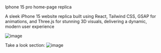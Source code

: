 Iphone 15 pro home-page replica

A sleek iPhone 15 website replica built using React, Tailwind CSS, GSAP for animations, 
and Three.js for stunning 3D visuals, delivering a dynamic, modern user experience

![image](https://github.com/user-attachments/assets/67e1fdab-aa52-49ed-8544-6b3b17decedc)

Take a  look section:
![image](https://github.com/user-attachments/assets/779982aa-b0cb-446b-8830-162972dec26e)
